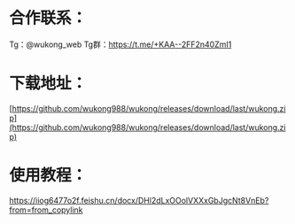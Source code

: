 # 合作联系：
Tg：@wukong_web
Tg群：https://t.me/+KAA--2FF2n40ZmI1

# 下载地址：
[https://github.com/wukong988/wukong/releases/download/last/wukong.zip](https://github.com/wukong988/wukong/releases/download/last/wukong.zip)

# 使用教程：
https://iiog6477o2f.feishu.cn/docx/DHl2dLxOOolVXXxGbJgcNt8VnEb?from=from_copylink
